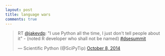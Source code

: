 ```yaml
---
layout: post
title: language wars
comments: true
---
```


<blockquote class="twitter-tweet" lang="en"><p>RT <a href="https://twitter.com/jakevdp">@jakevdp</a>: &quot;I use Python all the time, I just don&#39;t tell people about it&quot; - (noted R developer who shall not be named) <a href="https://twitter.com/hashtag/dsesummit?src=hash">#dsesummit</a></p>&mdash; Scientific Python (@SciPyTip) <a href="https://twitter.com/SciPyTip/status/519820033741312001">October 8, 2014</a></blockquote>
<script async src="//platform.twitter.com/widgets.js" charset="utf-8"></script>